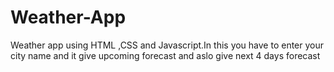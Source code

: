 # Weather-App
Weather app  using HTML ,CSS and Javascript.In this you have to enter your city name and it  give upcoming forecast and aslo give next 4 days forecast
